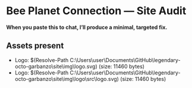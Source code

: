 # Bee Planet Connection — Site Audit

**When you paste this to chat, I’ll produce a minimal, targeted fix.**

## Assets present
- Logo: $(Resolve-Path C:\Users\user\Documents\GitHub\legendary-octo-garbanzo\site\img\logo.svg)  (size: 11460 bytes)
- Logo: $(Resolve-Path C:\Users\user\Documents\GitHub\legendary-octo-garbanzo\site\img\logo\src\logo.svg)  (size: 11460 bytes)

